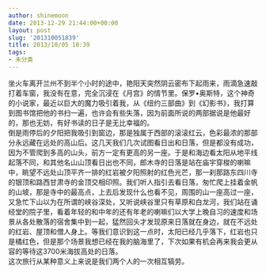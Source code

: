 ```yaml
---
author: shinemoon
date: 2013-12-29 21:44:00+00:00
layout: post
slug: '201310051839'
title: 2013/10/05 18:39
tags:
- 未分类
---
```


坐火车离开兰州不到半个小时的途中，艳阳天突然阴云密布下起雨来，雨滴急速敲打着车窗，我没有在意，完全沉浸在《月宫》的情节里。保罗•奥斯特，这个神奇的小说家，最近以巨大的魔力吸引着我，从《纽约三部曲》到《幻影书》，我打算到图书馆把他的书扫一遍，也许会有些失落，因为前面所说的两部据说是他最好的，那也无妨，有好书读的日子是无比幸福的。  
倒是雨停后的夕阳把我吸引到窗边，那是独属于西部的滚滚红云，色彩最浓的那部分永远藏在远处的高山后。这几天我们几次试图看日出和日落，但是都没有成功，因为不管爬到多高的山头，前方一定有更高的另一座。于是和海边看太阳从地平线起落不同，和其他名山山顶看日出也不同，郎木寺的日落是站在庙宇穿梭的喇嘛中，眺望不远处山顶平齐一排的红岩被夕阳照射的红色光芒，那一刹那路东四川寺的银顶和路西甘肃寺的金顶交相印照。我们听人指引去看日落，匆忙爬上挂着金帆的山坡，那是寺中的最高点，上去后发现什么也看不见，周围的山一座高过一座，又急忙下山以为在所谓的峡谷深处，又听说峡谷里只有草原和白龙河，我们站在诵经堂的院子里，看着年轻的和中年的还有年老的喇嘛们以大学上晚自习的速度和场景从各处散落的宿舍集中到一起，猛然回头才发现原来日落就在身边，就在不远处的红岩、屋顶和僧人身上。等我们意识到这一点时，太阳已经几乎落下，红岩也只是橘红色，但是那个场景我想已经在我的脑海里了，下次如果有机会再来我会更从容的等待这3700米海拔高处的日落。  
这次旅行从某种意义上来说是我们两个人的一次相互犒劳。
